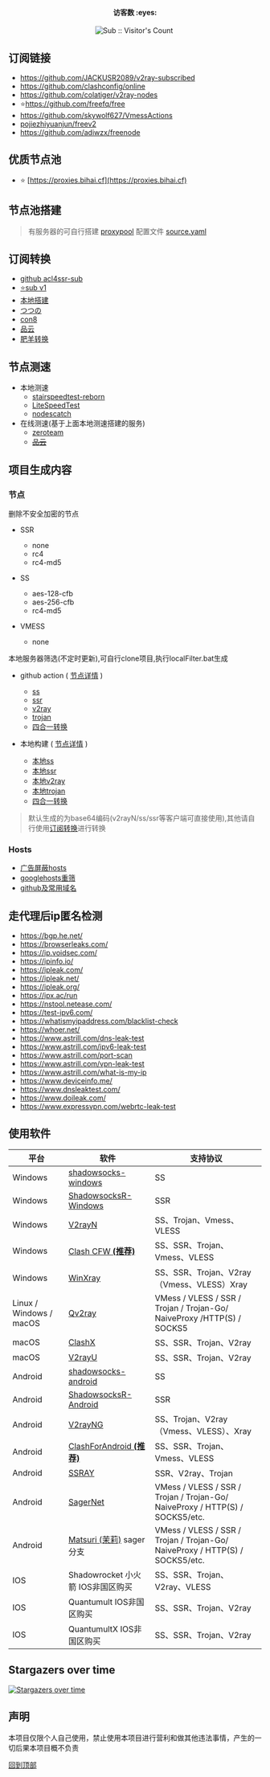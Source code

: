 <h4 align="center">访客数 :eyes:</h4>

<p align="center">
<img  src="https://profile-counter.glitch.me/Leon406_SubCrawler/count.svg" alt="Sub :: Visitor's Count" />
 <img width=0 height=0 src="https://profile-counter.glitch.me/Leon406/count.svg" alt="Leon406:: Visitor's Count" />
</p>

## <span id="top">订阅链接</span>

- https://github.com/JACKUSR2089/v2ray-subscribed
- https://github.com/clashconfig/online
- https://github.com/colatiger/v2ray-nodes
- :star:https://github.com/freefq/free
- https://github.com/skywolf627/VmessActions
- [pojiezhiyuanjun/freev2](https://github.com/pojiezhiyuanjun/freev2)
- https://github.com/adiwzx/freenode

## 优质节点池

- :star: [https://proxies.bihai.cf](https://proxies.bihai.cf)

## 节点池搭建

> 有服务器的可自行搭建 [proxypool](https://github.com/Leon406/proxypool)  配置文件 [source.yaml](https://github.com/Leon406/proxypool/blob/master/config/source.yaml) 

## <span id="subCon">订阅转换</span>

- [github acl4ssr-sub](https://acl4ssr-sub.github.io/)
- [:star:sub v1](https://sub.v1.mk/)
- [本地搭建](https://github.com/tindy2013/subconverter/releases)
- [つつの]( https://sub.tsutsu.cc/)
- [con8](https://www.con8.tk/)
- [品云](https://id9.cc/)
- [肥羊转换](https://sub.mcwy.cloud/)


## 节点测速

- 本地测速
    - [stairspeedtest-reborn](https://github.com/tindy2013/stairspeedtest-reborn)
    - [LiteSpeedTest](https://github.com/xxf098/LiteSpeedTest)
    - [nodescatch](https://github.com/bulianglin/demo)
- 在线测速(基于上面本地测速搭建的服务)
    - [zeroteam](https://speedtest.zeroteam.top/)
    - ~~[品云](http://gz.cloudtest.cc/)~~

## 项目生成内容

### 节点

 删除不安全加密的节点

- SSR
  - none
  - rc4
  - rc4-md5

- SS
  - aes-128-cfb
  - aes-256-cfb
  - rc4-md5
  
- VMESS
  -  none



本地服务器筛选(不定时更新),可自行clone项目,执行localFilter.bat生成

- github action (  [节点详情](./sub/info.md) )
  - [ss](https://raw.fastgit.org/Leon406/SubCrawler/master/sub/share/ss)
  - [ssr](https://raw.fastgit.org/Leon406/SubCrawler/master/sub/share/ssr)
  - [v2ray](https://raw.fastgit.org/Leon406/SubCrawler/master/sub/share/v2)
  - [trojan](https://raw.fastgit.org/Leon406/SubCrawler/master/sub/share/tr)
  - [四合一转换](https://raw.githubusercontent.com/Leon406/SubCrawler/main/sub/share/all)


- 
  本地构建 (  [节点详情](./sub/info2.md) )

  - [本地ss](https://raw.fastgit.org/Leon406/SubCrawler/master/sub/share/private/ss)
  - [本地ssr](https://raw.fastgit.org/Leon406/SubCrawler/master/sub/share/private/ssr)
  - [本地v2ray](https://raw.fastgit.org/Leon406/SubCrawler/master/sub/share/private/v2)
  - [本地trojan](https://raw.fastgit.org/Leon406/SubCrawler/master/sub/share/private/tr)
  - [四合一转换](https://raw.githubusercontent.com/Leon406/SubCrawler/main/sub/share/private/all)

> 默认生成的为base64编码(v2rayN/ss/ssr等客户端可直接使用),其他请自行使用[订阅转换](#subCon)进行转换

### Hosts

- [广告屏蔽hosts](https://raw.fastgit.org/Leon406/SubCrawler/master/sub/share/blackhosts) 
- [googlehosts重筛](https://raw.fastgit.org/Leon406/SubCrawler/master/sub/share/whitehost)
- [github及常用域名](https://raw.fastgit.org/Leon406/SubCrawler/master/sub/share/host)

## 走代理后ip匿名检测

- https://bgp.he.net/
- https://browserleaks.com/
- https://ip.voidsec.com/
- https://ipinfo.io/
- https://ipleak.com/
- https://ipleak.net/
- https://ipleak.org/
- https://ipx.ac/run
- https://nstool.netease.com/
- https://test-ipv6.com/
- https://whatismyipaddress.com/blacklist-check
- https://whoer.net/
- https://www.astrill.com/dns-leak-test
- https://www.astrill.com/ipv6-leak-test
- https://www.astrill.com/port-scan
- https://www.astrill.com/vpn-leak-test
- https://www.astrill.com/what-is-my-ip
- https://www.deviceinfo.me/
- https://www.dnsleaktest.com/
- https://www.doileak.com/
- https://www.expressvpn.com/webrtc-leak-test


## 使用软件

| 平台                    | 软件                                                         | 支持协议                                                     |
| ----------------------- | ------------------------------------------------------------ | ------------------------------------------------------------ |
| Windows                 | [shadowsocks-windows](https://github.com/shadowsocks/shadowsocks-windows/releases) | SS                                                           |
| Windows                 | [ShadowsocksR-Windows](https://github.com/HMBSbige/ShadowsocksR-Windows/releases) | SSR                                                          |
| Windows                 | [V2rayN](https://github.com/2dust/v2rayN/releases)           | SS、Trojan、Vmess、VLESS                                     |
| Windows                 | [Clash CFW  **(推荐)**](https://github.com/Fndroid/clash_for_windows_pkg/releases) | SS、SSR、Trojan、Vmess、VLESS                                |
| Windows                 | [WinXray](https://github.com/TheMRLL/winxray/releases)       | SS、SSR、Trojan、V2ray（Vmess、VLESS）Xray                   |
| Linux / Windows / macOS | [Qv2ray](https://github.com/Shadowsocks-NET/Qv2ray)          | VMess / VLESS / SSR / Trojan / Trojan-Go/ NaiveProxy /HTTP(S) / SOCKS5 |
| macOS                   | [ClashX](https://github.com/yichengchen/clashX/releases)     | SS、SSR、Trojan、V2ray                                       |
| macOS                   | [V2rayU](https://github.com/yanue/V2rayU/releases)           | SS、SSR、Trojan、V2ray                                       |
| Android                 | [shadowsocks-android](https://github.com/shadowsocks/shadowsocks-android/releases) | SS                                                           |
| Android                 | [ShadowsocksR-Android](https://github.com/HMBSbige/ShadowsocksR-Android/releases) | SSR                                                          |
| Android                 | [V2rayNG](https://github.com/2dust/v2rayNG/releases)         | SS、Trojan、V2ray（Vmess、VLESS）、Xray                      |
| Android                 | [ClashForAndroid  **(推荐)**](https://github.com/Kr328/ClashForAndroid/releases) | SS、SSR、Trojan、Vmess、VLESS                                |
| Android                 | [SSRAY](https://github.com/xxf098/shadowsocksr-v2ray-trojan-android/releases) | SSR、V2ray、Trojan                                           |
| Android                 | [SagerNet](https://github.com/SagerNet/SagerNet/releases)    | VMess / VLESS / SSR / Trojan / Trojan-Go/ NaiveProxy / HTTP(S) / SOCKS5/etc. |
| Android                 | [Matsuri (茉莉)](https://github.com/MatsuriDayo/Matsuri) sager分支 | VMess / VLESS / SSR / Trojan / Trojan-Go/ NaiveProxy / HTTP(S) / SOCKS5/etc. |
| IOS                     | Shadowrocket 小火箭 IOS非国区购买                            | SS、SSR、Trojan、V2ray、VLESS                                |
| IOS                     | Quantumult  IOS非国区购买                                    | SS、SSR、Trojan、V2ray                                       |
| IOS                     | QuantumultX  IOS非国区购买                                   | SS、SSR、Trojan、V2ray                                       |



## Stargazers over time

[![Stargazers over time](https://starchart.cc/Leon406/SubCrawler.svg)](https://starchart.cc/Leon406/SubCrawler)

## 声明

本项目仅限个人自己使用，禁止使用本项目进行营利和做其他违法事情，产生的一切后果本项目概不负责

[回到顶部](#top)


